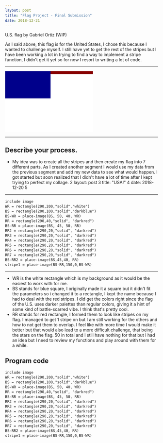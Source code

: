 ```yaml
---
layout: post
title: "Flag Project - Final Submission"
date: 2018-12-21
---
```


U.S. flag by Gabriel Ortiz (WIP)

As I said above, this flag is for the United States, I chose this because I wanted to challenge myself. I still have yet to get the rest of the stripes but I have been working a lot in trying to find a way to implement a stripe function, I didn't get it yet so for now I resort to writing a lot of code.


* * *
![Flag](/images/USA.png)
* * *

## Describe your process.

-  My idea was to create all the stripes and then create my flag into 7 different parts. As I created another segment I would use my data from the previous segment and add my new data to see what would happen. I got started but soon realized that I didn't have a lot of time after I kept trying to perfect my collage.
2
layout: post
3
title: "USA!" 
4
date: 2018-12-20
5
--- 





```
include image
WR = rectangle(290,200,"solid","white")
BS = rectangle(200,100,"solid","darkblue")
BS-WR = place-image(BS, 50, 40, WR)
RR = rectangle(290,40,"solid", "darkred")
BS-RR = place-image(BS, 45, 50, RR) 
RR2 = rectangle(290,20,"solid", "darkred")
RR3 = rectangle(290,20,"solid", "darkred")
RR4 = rectangle(290,20,"solid", "darkred")
RR5 = rectangle(290,20,"solid", "darkred")
RR6 = rectangle(290,20,"solid", "darkred")
RR7 = rectangle(290,20,"solid", "darkred")
BS-RR2 = place-image(BS,45,40, RR)
stripe1 = place-image(BS-RR,150,0,BS-WR)

```

* * *

-  WR is the white rectangle which is my background as it would be the easiest to work with for me.
-  BS stands for blue square, I originally made it a square but it didn't fit the parameters so i changed it to a rectangle, I kept the name because I had to deal with the red stripes. I did get the colors right since the flag of the U.S. uses darker palettes than regular colors, giving it a hint of some kind of battle-scarred vibe. I think that's pretty cool.
-  RR stands for red rectangle, I formed them to look like stripes on my flag. I managed to get 1 stripe on but I am still working for the others and how to not get them to overlap. I feel like with more time I would make it better but that would also lead to a more difficult challenge, that being the stars on the flag. 50 in total and I still have nothing for that but I had an idea but I need to review my functions and play around with them for a while.
 


## Program code

```
include image
WR = rectangle(290,200,"solid","white")
BS = rectangle(200,100,"solid","darkblue")
BS-WR = place-image(BS, 50, 40, WR)
RR = rectangle(290,40,"solid", "darkred")
BS-RR = place-image(BS, 45, 50, RR) 
RR2 = rectangle(290,20,"solid", "darkred")
RR3 = rectangle(290,20,"solid", "darkred")
RR4 = rectangle(290,20,"solid", "darkred")
RR5 = rectangle(290,20,"solid", "darkred")
RR6 = rectangle(290,20,"solid", "darkred")
RR7 = rectangle(290,20,"solid", "darkred")
BS-RR2 = place-image(BS,45,40, RR)
stripe1 = place-image(BS-RR,150,0,BS-WR)
```
